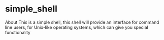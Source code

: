 # simple_shell
About This is a simple shell, this shell will provide an interface for command line users, for Unix-like operating systems, which can give you special functionality
